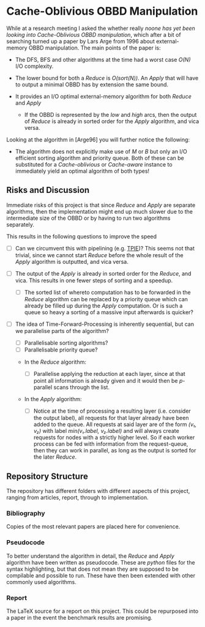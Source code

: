 # Cache-Oblivious OBBD Manipulation
While at a research meeting I asked the whether really _noone has yet been
looking into Cache-Oblivious OBBD manipulation_, which after a bit of searching
turned up a paper by Lars Arge from 1996 about external-memory OBBD
manipulation. The main points of the paper is:

- The DFS, BFS and other algorithms at the time had a worst case _O(N)_ I/O
  complexity.

- The lower bound for both a _Reduce_ is _O(sort(N))_. An _Apply_ that will have
  to output a minimal OBBD has by extension the same bound.

- It provides an I/O optimal external-memory algorithm for both _Reduce_ and
  _Apply_

  - If the OBBD is represented by the _low_ and _high_ arcs, then the output of
    _Reduce_ is already in sorted order for the _Apply_ algorithm, and vica
    versa.

Looking at the algorithm in [Arge96] you will further notice the following:

- The algorithm does not explicitly make use of _M_ or _B_ but only an I/O
  efficient sorting algorithm and priority queue. Both of these can be
  substituted for a _Cache-oblivious_ or _Cache-aware_ instance to immediately
  yield an optimal algorithm of both types!

## Risks and Discussion
Immediate risks of this project is that since _Reduce_ and _Apply_ are separate
algorithms, then the implementation might end up much slower due to the
intermediate size of the OBBD or by having to run two algorithms separately.

This results in the following questions to improve the speed
- [ ] Can we circumvent this with pipelining (e.g.
      [TPIE](https://github.com/thomasmoelhave/tpie))? This seems not that
      trivial, since we cannot start _Reduce_ before the whole result of the
      _Apply_ algorithm is outputted, and vica versa.

- [ ] The output of the _Apply_ is already in sorted order for the _Reduce_, and
      vica. This results in one fewer steps of sorting and a speedup.

  - [ ] The sorted list of whereto computation has to be forwarded in the
        _Reduce_ algorithm can be replaced by a priority queue which can already
        be filled up during the _Apply_ computation. Or is such a queue so heavy
        a sorting of a massive input afterwards is quicker?

- [ ] The idea of Time-Forward-Processing is inherently sequential, but can we
      parallelise parts of the algorithm?

    - [ ] Parallelisable sorting algorithms?
    - [ ] Parallelisable priority queue?

    - In the _Reduce_ algorithm:

      - [ ] Parallelise applying the reduction at each layer, since at that
            point all information is already given and it would then be
            _p_-parallel scans through the list.

    - In the _Apply_ algorithm:

      - [ ] Notice at the time of processing a resulting layer (i.e. consider
            the output label), all requests for that layer already have been
            added to the queue. All requests at said layer are of the form _(v₁,
            v₂)_ with label _min(v₁.label, v₂.label)_ and will always create
            requests for nodes with a strictly higher level. So if each worker
            process can be fed with information from the request-queue, then
            they can work in parallel, as long as the output is sorted for the
            later _Reduce_.

## Repository Structure
The repository has different folders with different aspects of this project,
ranging from articles, report, through to implementation.

### Bibliography
Copies of the most relevant papers are placed here for convenience.

### Pseudocode
To better understand the algorithm in detail, the _Reduce_ and _Apply_ algorithm
have been written as pseudocode. These are _python_ files for the syntax
highlighting, but that does not mean they are supposed to be compilable and
possible to run. These have then been extended with other commonly used
algorithms.

### Report
The LaTeX source for a report on this project. This could be repurposed into a
paper in the event the benchmark results are promising.
